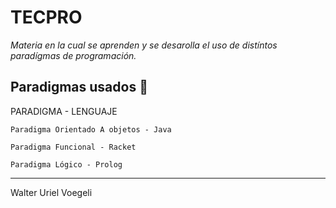 # TECPRO

_Materia en la cual se aprenden y se desarolla el uso de distíntos paradígmas de programación._

## Paradigmas usados 🔧

PARADIGMA - LENGUAJE

```
Paradigma Orientado A objetos - Java
```

```
Paradigma Funcional - Racket
```

```
Paradigma Lógico - Prolog
```
---
Walter Uriel Voegeli